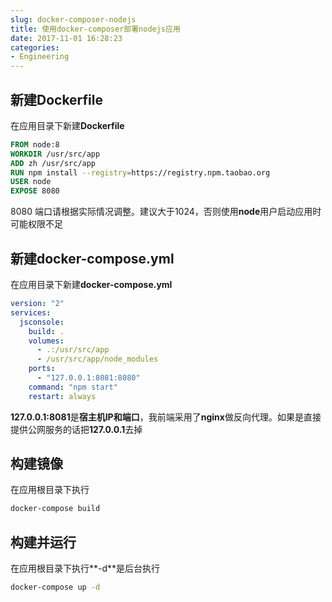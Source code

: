 ```yaml
---
slug: docker-composer-nodejs
title: 使用docker-composer部署nodejs应用
date: 2017-11-01 16:28:23
categories:
- Engineering
---
```

## 新建Dockerfile
在应用目录下新建**Dockerfile**

```dockerfile
FROM node:8
WORKDIR /usr/src/app
ADD zh /usr/src/app
RUN npm install --registry=https://registry.npm.taobao.org
USER node
EXPOSE 8080
```
8080 端口请根据实际情况调整。建议大于1024，否则使用**node**用户启动应用时可能权限不足

## 新建docker-compose.yml
在应用目录下新建**docker-compose.yml**
```yaml
version: "2"
services:
  jsconsole:
    build: .
    volumes:
      - .:/usr/src/app
      - /usr/src/app/node_modules
    ports:
      - "127.0.0.1:8081:8080"
    command: "npm start"
    restart: always
```
**127.0.0.1:8081**是**宿主机IP和端口**，我前端采用了**nginx**做反向代理。如果是直接提供公网服务的话把**127.0.0.1**去掉
## 构建镜像
在应用根目录下执行
```bash
docker-compose build
```
## 构建并运行
在应用根目录下执行**-d**是后台执行
```bash
docker-compose up -d
```

